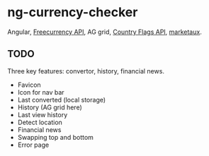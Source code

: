 # ng-currency-checker

Angular, [Freecurrency API](https://freecurrencyapi.com/), AG grid,
[Country Flags API](https://flagsapi.com/),
[marketaux](https://www.marketaux.com/).

## TODO

Three key features: convertor, history, financial news.

- Favicon
- Icon for nav bar
- Last converted (local storage)
- History (AG grid here)
- Last view history
- Detect location
- Financial news
- Swapping top and bottom
- Error page

